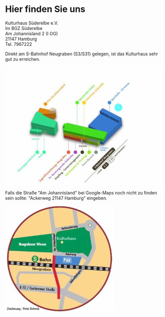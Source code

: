 # Hier finden Sie uns

Kulturhaus Süderelbe e.V.  
Im BGZ Süderelbe  
Am Johannisland 2 (I OG)  
21147 Hamburg  
Tel. 7967222

Direkt am S-Bahnhof Neugraben (S3/S31) gelegen, ist das Kulturhaus sehr
gut zu erreichen.

![](/img/wsb_501x379_Wegeleit+Am+Johannisl++KH.jpg)

Falls die Straße "Am Johannisland" bei Google-Maps noch nicht zu finden
sein sollte: "Ackerweg 21147 Hamburg" eingeben.

![](/img/wsb_347x331_AnfSkizze.jpg)
